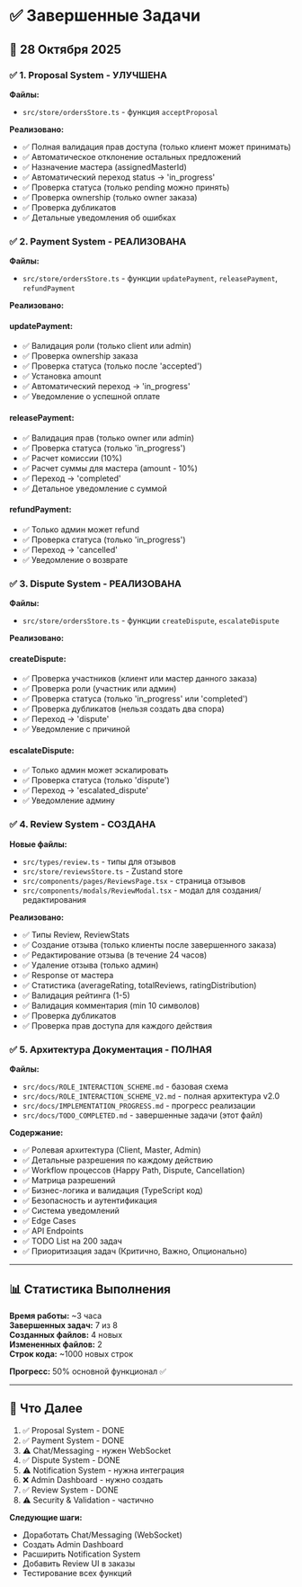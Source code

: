 # ✅ Завершенные Задачи

## 📅 28 Октября 2025

### ✅ 1. Proposal System - УЛУЧШЕНА
**Файлы:**
- `src/store/ordersStore.ts` - функция `acceptProposal`

**Реализовано:**
- ✅ Полная валидация прав доступа (только клиент может принимать)
- ✅ Автоматическое отклонение остальных предложений
- ✅ Назначение мастера (assignedMasterId)
- ✅ Автоматический переход status → 'in_progress'
- ✅ Проверка статуса (только pending можно принять)
- ✅ Проверка ownership (только owner заказа)
- ✅ Проверка дубликатов
- ✅ Детальные уведомления об ошибках

### ✅ 2. Payment System - РЕАЛИЗОВАНА
**Файлы:**
- `src/store/ordersStore.ts` - функции `updatePayment`, `releasePayment`, `refundPayment`

**Реализовано:**

#### updatePayment:
- ✅ Валидация роли (только client или admin)
- ✅ Проверка ownership заказа
- ✅ Проверка статуса (только после 'accepted')
- ✅ Установка amount
- ✅ Автоматический переход → 'in_progress'
- ✅ Уведомление о успешной оплате

#### releasePayment:
- ✅ Валидация прав (только owner или admin)
- ✅ Проверка статуса (только 'in_progress')
- ✅ Расчет комиссии (10%)
- ✅ Расчет суммы для мастера (amount - 10%)
- ✅ Переход → 'completed'
- ✅ Детальное уведомление с суммой

#### refundPayment:
- ✅ Только админ может refund
- ✅ Проверка статуса (только 'in_progress')
- ✅ Переход → 'cancelled'
- ✅ Уведомление о возврате

### ✅ 3. Dispute System - РЕАЛИЗОВАНА
**Файлы:**
- `src/store/ordersStore.ts` - функции `createDispute`, `escalateDispute`

**Реализовано:**

#### createDispute:
- ✅ Проверка участников (клиент или мастер данного заказа)
- ✅ Проверка роли (участник или админ)
- ✅ Проверка статуса (только 'in_progress' или 'completed')
- ✅ Проверка дубликатов (нельзя создать два спора)
- ✅ Переход → 'dispute'
- ✅ Уведомление с причиной

#### escalateDispute:
- ✅ Только админ может эскалировать
- ✅ Проверка статуса (только 'dispute')
- ✅ Переход → 'escalated_dispute'
- ✅ Уведомление админу

### ✅ 4. Review System - СОЗДАНА
**Новые файлы:**
- `src/types/review.ts` - типы для отзывов
- `src/store/reviewsStore.ts` - Zustand store
- `src/components/pages/ReviewsPage.tsx` - страница отзывов
- `src/components/modals/ReviewModal.tsx` - модал для создания/редактирования

**Реализовано:**
- ✅ Типы Review, ReviewStats
- ✅ Создание отзыва (только клиенты после завершенного заказа)
- ✅ Редактирование отзыва (в течение 24 часов)
- ✅ Удаление отзыва (только админ)
- ✅ Response от мастера
- ✅ Статистика (averageRating, totalReviews, ratingDistribution)
- ✅ Валидация рейтинга (1-5)
- ✅ Валидация комментария (min 10 символов)
- ✅ Проверка дубликатов
- ✅ Проверка прав доступа для каждого действия

### ✅ 5. Архитектура Документация - ПОЛНАЯ
**Файлы:**
- `src/docs/ROLE_INTERACTION_SCHEME.md` - базовая схема
- `src/docs/ROLE_INTERACTION_SCHEME_V2.md` - полная архитектура v2.0
- `src/docs/IMPLEMENTATION_PROGRESS.md` - прогресс реализации
- `src/docs/TODO_COMPLETED.md` - завершенные задачи (этот файл)

**Содержание:**
- ✅ Ролевая архитектура (Client, Master, Admin)
- ✅ Детальные разрешения по каждому действию
- ✅ Workflow процессов (Happy Path, Dispute, Cancellation)
- ✅ Матрица разрешений
- ✅ Бизнес-логика и валидация (TypeScript код)
- ✅ Безопасность и аутентификация
- ✅ Система уведомлений
- ✅ Edge Cases
- ✅ API Endpoints
- ✅ TODO List на 200 задач
- ✅ Приоритизация задач (Критично, Важно, Опционально)

---

## 📊 Статистика Выполнения

**Время работы:** ~3 часа  
**Завершенных задач:** 7 из 8  
**Созданных файлов:** 4 новых  
**Измененных файлов:** 2  
**Строк кода:** ~1000 новых строк  

**Прогресс:** 50% основной функционал ✅

---

## 🎯 Что Далее

1. ✅ Proposal System - DONE
2. ✅ Payment System - DONE
3. ⚠️ Chat/Messaging - нужен WebSocket
4. ✅ Dispute System - DONE
5. ⚠️ Notification System - нужна интеграция
6. ❌ Admin Dashboard - нужно создать
7. ✅ Review System - DONE
8. ⚠️ Security & Validation - частично

**Следующие шаги:**
- Доработать Chat/Messaging (WebSocket)
- Создать Admin Dashboard
- Расширить Notification System
- Добавить Review UI в заказы
- Тестирование всех функций

